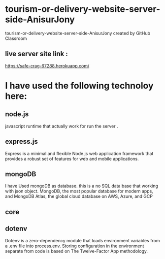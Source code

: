 # tourism-or-delivery-website-server-side-AnisurJony
tourism-or-delivery-website-server-side-AnisurJony created by GitHub Classroom

## live server site link :

https://safe-crag-67288.herokuapp.com/

# I have used the following technoloy here:

## node.js
javascript runtime that actually work for run the server .

## express.js
Express is a minimal and flexible Node.js web application framework that provides a robust set of features for web and mobile applications.

## mongoDB 

I have Used mongoDB as database. this is a no SQL data base that working with json object. MongoDB, the most popular database for modern apps, and MongoDB Atlas, the global cloud database on AWS, Azure, and GCP

## core



## dotenv

Dotenv is a zero-dependency module that loads environment variables from a .env file into process.env. Storing configuration in the environment separate from code is based on The Twelve-Factor App methodology.
